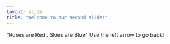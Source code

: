 ```yaml
---
layout: slide
title: "Welcome to our second slide!"
---
```

"Roses are Red . Skies are Blue"
Use the left arrow to go back!
